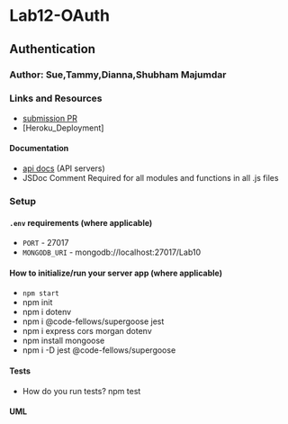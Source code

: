 # Lab12-OAuth

## Authentication

### Author: Sue,Tammy,Dianna,Shubham Majumdar

### Links and Resources
* [submission PR](https://github.com/Shubham-401n16/Lab12-OAuth/pull/1)
* [Heroku_Deployment]

#### Documentation
* [api docs](http://xyz.com/api-docs) (API servers)
* JSDoc Comment Required for all modules and functions in all .js files

### Setup
#### `.env` requirements (where applicable)
* `PORT` - 27017
* `MONGODB_URI` - mongodb://localhost:27017/Lab10

#### How to initialize/run your server app (where applicable)
* `npm start`
* npm init
* npm i dotenv
* npm i @code-fellows/supergoose jest
* npm i express cors morgan dotenv
* npm install mongoose
* npm i -D jest @code-fellows/supergoose
  
#### Tests
* How do you run tests?
npm test

#### UML



